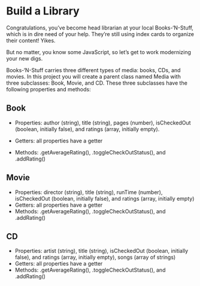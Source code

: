 # Build a Library

Congratulations, you’ve become head librarian at your local Books-‘N-Stuff, which is in dire need of your help. They’re still using index cards to organize their content! Yikes.

But no matter, you know some JavaScript, so let’s get to work modernizing your new digs.

Books-‘N-Stuff carries three different types of media: books, CDs, and movies. In this project you will create a parent class named Media with three subclasses: Book, Movie, and CD. These three subclasses have the following properties and methods:

## Book

- Properties: author (string), title (string), pages (number), isCheckedOut (boolean, initially false), and ratings (array, initially empty).

- Getters: all properties have a getter

- Methods: .getAverageRating(), .toggleCheckOutStatus(), and .addRating()

## Movie

- Properties: director (string), title (string), runTime (number), isCheckedOut (boolean, initially false), and ratings (array, initially empty)
- Getters: all properties have a getter
- Methods: .getAverageRating(), .toggleCheckOutStatus(), and .addRating()

## CD

- Properties: artist (string), title (string), isCheckedOut (boolean, initially false), and ratings (array, initially empty), songs (array of strings)
- Getters: all properties have a getter
- Methods: .getAverageRating(), .toggleCheckOutStatus(), and .addRating()

